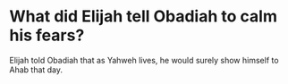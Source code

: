 # What did Elijah tell Obadiah to calm his fears?

Elijah told Obadiah that as Yahweh lives, he would surely show himself to Ahab that day.

